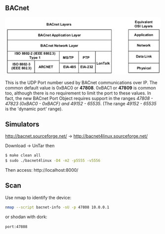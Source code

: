 ## BACnet

![BACnet Layers](docs/img/bacnet_layers.gif)

This is the UDP Port number used by BACnet communications over IP. The common default value is 0xBAC0 or **47808**. 0xBAC1 or **47809** is common too, although there is no requirement to limit the port to these values. In fact, the new BACnet Port Object requires support in the ranges *47808 - 47823 (0xBAC0 - 0xBACF) and 49152 - 65535*. (The range *49152 - 65535* is the 'dynamic port' range). 

## Simulators

http://bacnet.sourceforge.net/ -> http://bacnet4linux.sourceforge.net/

Download -> UnTar then

```bash
$ make clean all
$ sudo ./bacnet4linux -D4 -m2 -p5555 -v5556 
```

Then access: http://localhost:8000/

## Scan

Use nmap to identify the device:

```bash
nmap --script bacnet-info -sU -p 47808 10.0.0.1
```

or shodan with dork:

```port:47808```